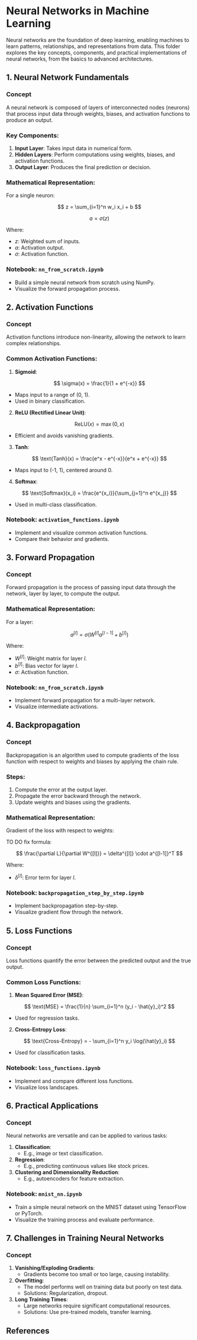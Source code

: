 
# **Neural Networks in Machine Learning**

Neural networks are the foundation of deep learning, enabling machines to learn patterns, relationships, and representations from data. This folder explores the key concepts, components, and practical implementations of neural networks, from the basics to advanced architectures.


## **1. Neural Network Fundamentals**
### **Concept**
A neural network is composed of layers of interconnected nodes (neurons) that process input data through weights, biases, and activation functions to produce an output.

### **Key Components**:
1. **Input Layer**: Takes input data in numerical form.
2. **Hidden Layers**: Perform computations using weights, biases, and activation functions.
3. **Output Layer**: Produces the final prediction or decision.

### **Mathematical Representation**:
For a single neuron:

$$
z = \sum_{i=1}^n w_i x_i + b
$$

$$
a = \sigma(z)
$$

Where:
- $z$: Weighted sum of inputs.
- $a$: Activation output.
- $\sigma$: Activation function.

### **Notebook: `nn_from_scratch.ipynb`**
- Build a simple neural network from scratch using NumPy.
- Visualize the forward propagation process.



## **2. Activation Functions**
### **Concept**
Activation functions introduce non-linearity, allowing the network to learn complex relationships.

### **Common Activation Functions**:
1. **Sigmoid**:
   
$$
\sigma(x) = \frac{1}{1 + e^{-x}}
$$

   - Maps input to a range of (0, 1).
   - Used in binary classification.

2. **ReLU (Rectified Linear Unit)**:
   
$$
\text{ReLU}(x) = \max(0, x)
$$

   - Efficient and avoids vanishing gradients.

3. **Tanh**:
   
$$
\text{Tanh}(x) = \frac{e^x - e^{-x}}{e^x + e^{-x}}
$$

   - Maps input to (-1, 1), centered around 0.

4. **Softmax**:
   
$$
\text{Softmax}(x_i) = \frac{e^{x_i}}{\sum_{j=1}^n e^{x_j}}
$$

   - Used in multi-class classification.

### **Notebook: `activation_functions.ipynb`**
- Implement and visualize common activation functions.
- Compare their behavior and gradients.



## **3. Forward Propagation**
### **Concept**
Forward propagation is the process of passing input data through the network, layer by layer, to compute the output.

### **Mathematical Representation**:
For a layer:

$$
a^{[l]} = \sigma(W^{[l]}a^{[l-1]} + b^{[l]})
$$

Where:
- $W^{[l]}$: Weight matrix for layer $l$.
- $b^{[l]}$: Bias vector for layer $l$.
- $\sigma$: Activation function.

### **Notebook: `nn_from_scratch.ipynb`**
- Implement forward propagation for a multi-layer network.
- Visualize intermediate activations.


## **4. Backpropagation**
### **Concept**
Backpropagation is an algorithm used to compute gradients of the loss function with respect to weights and biases by applying the chain rule.

### **Steps**:
1. Compute the error at the output layer.
2. Propagate the error backward through the network.
3. Update weights and biases using the gradients.

### **Mathematical Representation**:
Gradient of the loss with respect to weights:

TO DO fix formula:

$$
\frac{\partial L}{\partial W^{[l]}} = \delta^{[l]} \cdot a^{[l-1]}^T
$$

Where:
- $\delta^{[l]}$: Error term for layer $l$.

### **Notebook: `backpropagation_step_by_step.ipynb`**
- Implement backpropagation step-by-step.
- Visualize gradient flow through the network.



## **5. Loss Functions**
### **Concept**
Loss functions quantify the error between the predicted output and the true output.

### **Common Loss Functions**:
1. **Mean Squared Error (MSE)**:
   
$$
\text{MSE} = \frac{1}{n} \sum_{i=1}^n (y_i - \hat{y}_i)^2
$$

   - Used for regression tasks.

2. **Cross-Entropy Loss**:
   
$$
\text{Cross-Entropy} = - \sum_{i=1}^n y_i \log(\hat{y}_i)
$$

   - Used for classification tasks.

### **Notebook: `loss_functions.ipynb`**
- Implement and compare different loss functions.
- Visualize loss landscapes.


## **6. Practical Applications**
### **Concept**
Neural networks are versatile and can be applied to various tasks:
1. **Classification**:
   - E.g., image or text classification.
2. **Regression**:
   - E.g., predicting continuous values like stock prices.
3. **Clustering and Dimensionality Reduction**:
   - E.g., autoencoders for feature extraction.

### **Notebook: `mnist_nn.ipynb`**
- Train a simple neural network on the MNIST dataset using TensorFlow or PyTorch.
- Visualize the training process and evaluate performance.



## **7. Challenges in Training Neural Networks**
### **Concept**
1. **Vanishing/Exploding Gradients**:
   - Gradients become too small or too large, causing instability.
2. **Overfitting**:
   - The model performs well on training data but poorly on test data.
   - Solutions: Regularization, dropout.
3. **Long Training Times**:
   - Large networks require significant computational resources.
   - Solutions: Use pre-trained models, transfer learning.



## **References**
